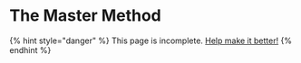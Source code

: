 # The Master Method

{% hint style="danger" %}
This page is incomplete. [Help make it better!](https://github.com/64bitpandas/cs61b-notes/pulls)
{% endhint %}


